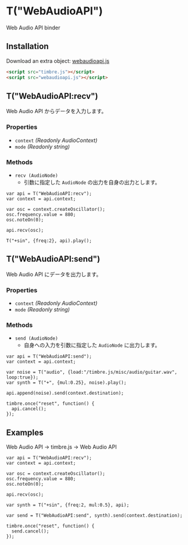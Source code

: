 T("WebAudioAPI")
================
Web Audio API binder


## Installation

Download an extra object: [webaudioapi.js](http://mohayonao.github.com/timbre.js/src/extra/webaudioapi.js)

```html
<script src="timbre.js"></script>
<script src="webaudioapi.js"></script>
```

## T("WebAudioAPI:recv") ##
Web Audio API からデータを入力します。

### Properties ###
- `context` _(Readonly AudioContext)_
- `mode` _(Readonly string)_

### Methods ###
- `recv (AudioNode)`
  - 引数に指定した `AudioNode` の出力を自身の出力とします。

```timbre
var api = T("WebAudioAPI:recv");
var context = api.context;

var osc = context.createOscillator();
osc.frequency.value = 880;
osc.noteOn(0);

api.recv(osc);

T("+sin", {freq:2}, api).play();
```

## T("WebAudioAPI:send") ##
Web Audio API にデータを出力します。

### Properties ###
- `context` _(Readonly AudioContext)_
- `mode` _(Readonly string)_

### Methods ###
- `send (AudioNode)`
  - 自身への入力を引数に指定した `AudioNode` に出力します。

```timbre
var api = T("WebAudioAPI:send");
var context = api.context;

var noise = T("audio", {load:"/timbre.js/misc/audio/guitar.wav", loop:true});
var synth = T("+", {mul:0.25}, noise).play();

api.append(noise).send(context.destination);

timbre.once("reset", function() {
  api.cancel();
});
```

<script src="/timbre.js/src/extras/webaudioapi.js"></script>

## Examples ##
Web Audio API -> timbre.js -> Web Audio API

```timbre
var api = T("WebAudioAPI:recv");
var context = api.context;

var osc = context.createOscillator();
osc.frequency.value = 880;
osc.noteOn(0);

api.recv(osc);

var synth = T("+sin", {freq:2, mul:0.5}, api);

var send = T("WebAudioAPI:send", synth).send(context.destination);

timbre.once("reset", function() {
  send.cancel();
});
```
